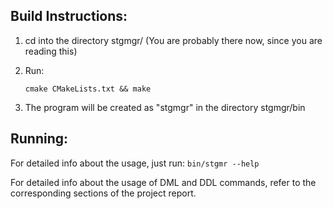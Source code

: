 ## Build Instructions:

  1) cd into the directory stgmgr/
     (You are probably there now, since you are reading this)

  2) Run:
      ```
      cmake CMakeLists.txt && make
      ```

  3) The program will be created as "stgmgr" in the directory stgmgr/bin

## Running:
  For detailed info about the usage, just run:
    ```
    bin/stgmr --help
    ```

  For detailed info about the usage of DML and DDL commands, refer to the
  corresponding sections of the project report.
